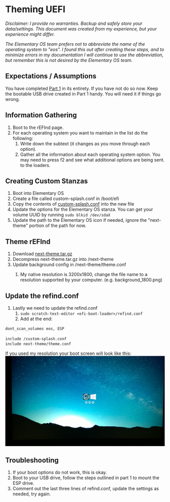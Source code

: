 # Theming UEFI

*Disclaimer: I provide no warranties. Backup and safely store your data/settings. This document was created from my
experience, but your experience might differ.*

*The Elementary OS team prefers not to abbreviate the name of the operating system to "eos". I found this out after
creating these steps, and to minimize errors in my documentation I will continue to use the abbreviation, but remember
this is not desired by the Elementary OS team.*


## Expectations / Assumptions
You have completed [Part 1](./installing-elementary-os-freya.md) in its entirety. If you have not do so now. Keep the
bootable USB drive created in Part 1 handy. You will need it if things go wrong.

## Information Gathering
1. Boot to the rEFInd page.
1. For each operating system you want to maintain in the list do the following:
    1. Write down the subtext (it changes as you move through each option).
    1. Gather all the information about each operating system option.
    You may need to press f2 and see what additional options are being sent. to the loaders.

## Creating Custom Stanzas
1. Boot into Elementary OS
1. Create a file called custom-splash.conf in /boot/efi
1. Copy the contents of [custom-splash.conf](./packages/custom-splash.conf) into the new file
1. Update the options for the Elementary OS stanza. You can get your volume UUID by running `sudo blkid /dev/sdaX`
1. Update the path to the Elementary OS icon if needed, ignore the "next-theme" portion of the path for now.

## Theme rEFInd
1. Download [next-theme.tar.gz](./packages/next-theme.tar.gz)
1. Decompress next-theme.tar.gz into <efi-boot-loader>/next-theme
1. Update background config in <efi-boot-loader>/next-theme/theme.conf
    1. My native resolution is 3200x1800, change the file name to a resolution supported by your computer. (e.g. background_1800.png)

## Update the refind.conf
1. Lastly we need to update the refind.conf
    1. `sudo scratch-text-editor <efi-boot-loader>/refind.conf`
    1. Add at the end:

````
dont_scan_volumes eos, ESP

include /custom-splash.conf
include next-theme/theme.conf

````

If you used my resolution your boot screen will look like this:
![EFI Loader](./resources/efi-loader.jpg)

## Troubleshooting
1. If your boot options do not work, this is okay.
1. Boot to your USB drive, follow the steps outlined in part 1 to mount the ESP drive.
1. Comment out the last three lines of refind.conf, update the settings as needed, try again.